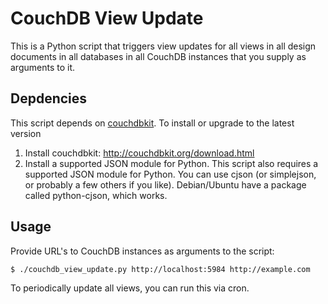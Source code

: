 CouchDB View Update
===================

This is a Python script that triggers view updates for all views in all design documents in all databases in all CouchDB instances that you supply as arguments to it.

Depdencies
------------

This script depends on [couchdbkit](http://couchdbkit.org/). To install or upgrade to the latest
version

1. Install couchdbkit: http://couchdbkit.org/download.html
2. Install a supported JSON module for Python. This script also requires a supported JSON module for Python. You can use
cjson (or simplejson, or probably a few others if you like). Debian/Ubuntu have a package called python-cjson, which works.

Usage
-----

Provide URL's to CouchDB instances as arguments to the script:

    $ ./couchdb_view_update.py http://localhost:5984 http://example.com

To periodically update all views, you can run this via cron.
